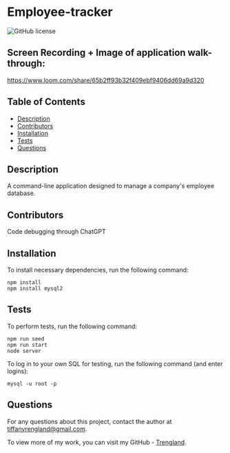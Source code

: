 # Employee-tracker

![GitHub license](https://img.shields.io/badge/license-MIT-blue.svg)


## Screen Recording + Image of application walk-through:
https://www.loom.com/share/65b2ff93b32f409ebf9406dd69a9d320



## Table of Contents

* [Description](#description)
* [Contributors](#contributors)
* [Installation](#installation)
* [Tests](#tests)
* [Questions](#questions)



## Description

A command-line application designed to manage a company's employee database.



## Contributors

Code debugging through ChatGPT



## Installation

To install necessary dependencies, run the following command: 
```
npm install
npm install mysql2

```


## Tests

To perform tests, run the following command:
```
npm run seed
npm run start
node server
```

To log in to your own SQL for testing, run the following command (and enter logins):
```
mysql -u root -p
```



## Questions

For any questions about this project, contact the author at tiffanyrengland@gmail.com. 

To view more of my work, you can visit my GitHub - [Trengland](https://www.github.com/Trengland/).